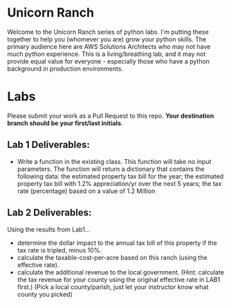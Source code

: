 # Unicorn Ranch

Welcome to the Unicorn Ranch series of python labs. I'm putting these together to help you (whomever you are) grow your python skills. The primary audience here are AWS Solutions Architects who may not have much python experience. This is a living/breathing lab, and it may not provide equal value for everyone - especially those who have a python background in production environments.


# Labs
Please submit your work as a Pull Request to this repo. **Your destination branch should be your first/last initials**.

## Lab 1 Deliverables:

- Write a function in the existing class. This function will take no input parameters. The function will return a dictionary that contains the following data: the estimated property tax bill for the year; the estimated property tax bill with 1.2% appreciation/yr over the next 5 years; the tax rate (percentage) based on a value of 1.2 Million

## Lab 2 Deliverables:

Using the results from Lab1...
- determine the dollar impact to the annual tax bill of this property if the tax rate is tripled, minus 10%.
- calculate the taxable-cost-per-acre based on this ranch (using the effective rate).
- calculate the additional revenue to the local government. (Hint: calculate the tax revenue for your county using the original effective rate in LAB1 first.) (Pick a local county/parish, just let your instructor know what county you picked)



